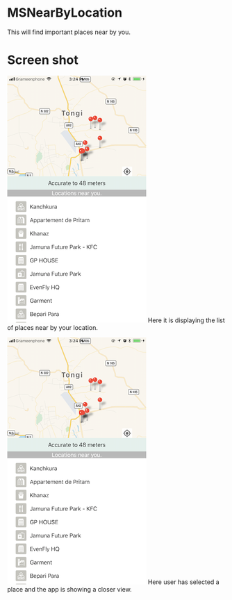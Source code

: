 # MSNearByLocation
This will find important places near by you.

# Screen shot
![image](https://github.com/MasudShuvo/MSNearByLocation/blob/master/Screenshots/ss1.PNG)
Here it is displaying the list of places near by your location.






![image](https://github.com/MasudShuvo/MSNearByLocation/blob/master/Screenshots/ss1.PNG)
Here user has selected a place and the app is showing a closer view.
